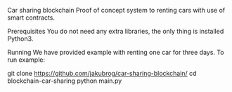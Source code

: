 Car sharing blockchain
Proof of concept system to renting cars with use of smart contracts.

Prerequisites
You do not need any extra libraries, the only thing is installed Python3.

Running
We have provided example with renting one car for three days. To run example:

git clone https://github.com/jakubrog/car-sharing-blockchain/
cd blockchain-car-sharing
python main.py
